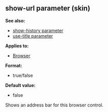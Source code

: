 ## show-url parameter (skin)
**See also:**
*   [show-history parameter](/%7Bskin%7D/param/show-history)
*   [use-title parameter](/%7Bskin%7D/param/use-title)
<!-- -->
**Applies to:**
*   [Browser](/%7Bskin%7D/control/browser)
<!-- -->
**Format:**
*   true/false
<!-- -->
**Default value:**
*   false


Shows an address bar for this browser control.